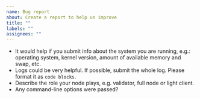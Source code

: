 ```yaml
---
name: Bug report
about: Create a report to help us improve
title: ""
labels: ""
assignees: ""
---
```


- It would help if you submit info about the system you are running, e.g.: operating system, kernel version, amount of available memory and swap, etc.
- Logs could be very helpful. If possible, submit the whole log. Please format it as `code blocks`.
- Describe the role your node plays, e.g. validator, full node or light client.
- Any command-line options were passed?
